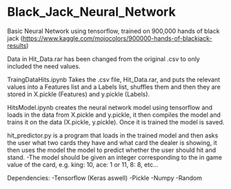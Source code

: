 # Black_Jack_Neural_Network

Basic Neural Network using tensorflow, trained on 900,000 hands of black jack (https://www.kaggle.com/mojocolors/900000-hands-of-blackjack-results)

Data in Hit_Data.rar has been changed from the original .csv to only included the need values.

TraingDataHits.ipynb Takes the .csv file, Hit_Data.rar, and puts the relevant values into a Features list and a Labels list,
shuffles them and then they are stored in X.pickle (Features) and y.pickle (Labels).

HitsModel.ipynb creates the neural network model using tensorflow and loads in the data from X.pickle and y.pickle, it then
compiles the model and trains it on the data (X.pickle, y.pickle). Once it is trained the model is saved.

hit_predictor.py is a program that loads in the trained model and then asks the user what two cards they have and what card
the dealer is showing, it then uses the model the model to predict whether the user should hit and stand.
  -The model should be given an integer corresponding to the in game value of the card, e.g. king: 10, ace: 1 or 11, 8: 8, etc...

Dependencies:
    -Tensorflow (Keras aswell)
    -Pickle
    -Numpy
    -Random
